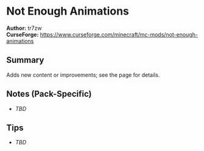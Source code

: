 # Not Enough Animations

**Author:** tr7zw  
**CurseForge:** https://www.curseforge.com/minecraft/mc-mods/not-enough-animations

## Summary
Adds new content or improvements; see the page for details.

## Notes (Pack-Specific)
- _TBD_

## Tips
- _TBD_


